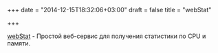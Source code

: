 +++
date = "2014-12-15T18:32:06+03:00"
draft = false
title = "webStat"

+++

<p><a href="https://github.com/muratsplat/webStat">webStat</a>&nbsp;- Простой веб-сервис для получения статистики по&nbsp;CPU и памяти.</p>

